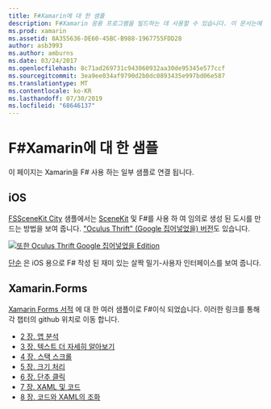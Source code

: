 ```yaml
---
title: F#Xamarin에 대 한 샘플
description: F#Xamarin 응용 프로그램을 빌드하는 데 사용할 수 있습니다. 이 문서는에서 F#작성 된 다양 한 IOS, Mac 및 Xamarin.ios 샘플 xamarin 앱 프로젝트에 연결 됩니다.
ms.prod: xamarin
ms.assetid: 8A355636-DE60-45BC-B988-1967755FDD28
author: asb3993
ms.author: amburns
ms.date: 03/24/2017
ms.openlocfilehash: 8c71ad269731c943060932aa30de95345e577ccf
ms.sourcegitcommit: 3ea9ee034af9790d2b0dc0893435e997bd06e587
ms.translationtype: MT
ms.contentlocale: ko-KR
ms.lasthandoff: 07/30/2019
ms.locfileid: "68646137"
---
```

# <a name="f-samples-for-xamarin"></a>F#Xamarin에 대 한 샘플

이 페이지는 Xamarin을 F# 사용 하는 일부 샘플로 연결 됩니다.

## <a name="ios"></a>iOS

[FSSceneKit City](https://docs.microsoft.com/samples/xamarin/ios-samples/ios8-fsscenekit/) 샘플에서는 [SceneKit](xref:SceneKit) 및 F#를 사용 하 여 임의로 생성 된 도시를 만드는 방법을 보여 줍니다. ["Oculus Thrift" (Google 집어넣었을) 버전](https://docs.microsoft.com/samples/xamarin/ios-samples/ios8-scenekitfsharp/)도 있습니다.

[![또한 Oculus Thrift Google 집어넣었을 Edition](samples-images/fxscenekit-sml.png)](samples-images/fxscenekit.png#lightbox)

[단순](https://github.com/dvdsgl/shallow) 은 iOS 용으로 F# 작성 된 재미 있는 살짝 밀기-사용자 인터페이스를 보여 줍니다.

## <a name="xamarinforms"></a>Xamarin.Forms

[Xamarin Forms 서적](~/xamarin-forms/creating-mobile-apps-xamarin-forms/index.md) 에 대 한 여러 샘플이로 F#이식 되었습니다. 이러한 링크를 통해 각 챕터의 github 위치로 이동 합니다.

- [2 장. 앱 분석](https://github.com/xamarin/xamarin-forms-book-samples/tree/master/Chapter02/FS)
- [3 장. 텍스트 더 자세히 알아보기](https://github.com/xamarin/xamarin-forms-book-samples/tree/master/Chapter03/FS)
- [4 장. 스택 스크롤](https://github.com/xamarin/xamarin-forms-book-samples/tree/master/Chapter04/FS)
- [5 장. 크기 처리](https://github.com/xamarin/xamarin-forms-book-samples/tree/master/Chapter05/FS)
- [6 장. 단추 클릭](https://github.com/xamarin/xamarin-forms-book-samples/tree/master/Chapter06/FS)
- [7 장. XAML 및 코드](https://github.com/xamarin/xamarin-forms-book-samples/tree/master/Chapter07/FS/CodePlusXaml)
- [8 장. 코드와 XAML의 조화](https://github.com/xamarin/xamarin-forms-book-samples/tree/master/Chapter08/FS/XamlKeypad)

